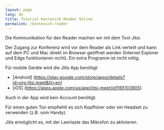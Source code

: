 ```yaml
---
layout: page
lang: de
title: Tutorial Kentenich Reader Online
permalink: /kentenich-reader
---
```


Die Kommunikation für den Reader machen wir mit dem Tool Jitsi.

Der Zugang zur Konferenz wird vor dem Reader als Link verteilt und kann auf dem PC und Mac direkt im Browser geöffnet werden (Internet Explorer und Edge funktionieren nicht). Ein extra Programm ist nicht nötig.

Für mobile Geräte wird die Jitis App benötigt:

* [*Android*] (https://play.google.com/store/apps/details?id=org.jitsi.meet&hl=en)
* [*iOS*] (https://apps.apple.com/us/app/jitsi-meet/id1165103905).

Auch in der App wird kein Account benötigt.

Für einen guten Ton empfiehlt es sich Kopfhörer oder ein Headset zu verwenden (z.B. vom Handy).

Jitis ermöglicht es, mit der Leertaste das Mikrofon zu aktivieren.

